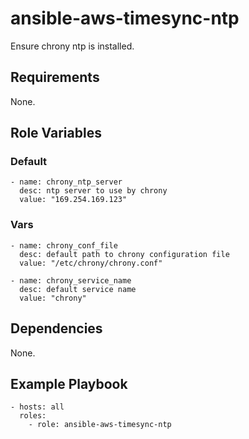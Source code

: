 # ansible-aws-timesync-ntp #

Ensure chrony ntp is installed.

## Requirements ##

None.

## Role Variables ##

### Default ###

    - name: chrony_ntp_server
      desc: ntp server to use by chrony
      value: "169.254.169.123"

### Vars ###

    - name: chrony_conf_file
      desc: default path to chrony configuration file
      value: "/etc/chrony/chrony.conf"

    - name: chrony_service_name
      desc: default service name
      value: "chrony"

## Dependencies ##

None.

## Example Playbook ##

    - hosts: all
      roles:
        - role: ansible-aws-timesync-ntp
